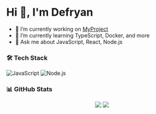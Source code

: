 <h1 align="left">Hi 👋, I'm Defryan</h1>

- 🔭 I’m currently working on [MyProject](https://github.com/Abdi-01/MyProject)
- 🌱 I’m currently learning TypeScript, Docker, and more
- 💬 Ask me about JavaScript, React, Node.js

### 🛠️ Tech Stack
![JavaScript](https://img.shields.io/badge/-JavaScript-black?style=flat-square&logo=javascript)
![Node.js](https://img.shields.io/badge/-Node.js-black?style=flat-square&logo=node.js)

### 📊 GitHub Stats
<p align="center">
  <img src="https://github-readme-stats.vercel.app/api?username=masdefry&show_icons=true&theme=tokyonight" />
  <img src="https://github-readme-stats.vercel.app/api/top-langs/?username=masdefry&layout=compact&theme=tokyonight" />
</p>
